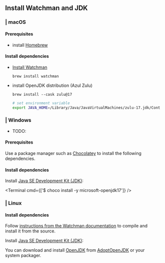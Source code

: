 ## Install Watchman and JDK

### | macOS

#### Prerequisites

* install [Homebrew](https://brew.sh/)

#### Install dependencies

* [Install Watchman](https://facebook.github.io/watchman/docs/install#macos)

  ```
  brew install watchman
  ```

* install OpenJDK distribution (Azul Zulu)

  ```
  brew install --cask zulu@17
  ```

  ```bash
  # set environment variable 
  export JAVA_HOME=/Library/Java/JavaVirtualMachines/zulu-17.jdk/Contents/Home
  ```

### | Windows

* TODO:
#### Prerequisites

Use a package manager such as [Chocolatey](https://chocolatey.org/) to install the following dependencies.

#### Install dependencies

Install [Java SE Development Kit (JDK)](https://openjdk.org/):

<Terminal cmd={['$ choco install -y microsoft-openjdk17']} />

### | Linux

#### Install dependencies

<Step label="1">

Follow [instructions from the Watchman documentation](https://facebook.github.io/watchman/docs/install#linux) to compile and install it from the source.

</Step>

<Step label="2">

Install [Java SE Development Kit (JDK)](https://openjdk.org/):

You can download and install [OpenJDK](http://openjdk.java.net/) from [AdoptOpenJDK](https://adoptopenjdk.net/) or your system packager.

</Step>
